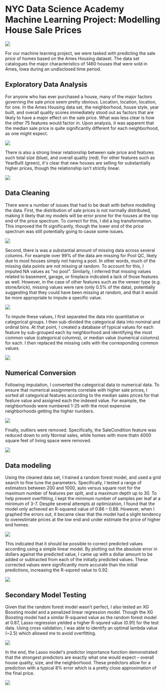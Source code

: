 # NYC Data Science Academy Machine Learning Project: Modelling House Sale Prices


![](https://github.com/The1stMartian/NYCDSA_MachineLearningProject/blob/master/pix/house.png)

For our machine learning project, we were tasked with predicting the sale price of homes based on the Ames Housing dataset. The data set catalogues the major characteristics of 1460 houses that were sold in Ames, Iowa during an undisclosed time period.

## Exploratory Data Analysis

For anyone who has ever purchased a house, many of the major factors governing the sale price seem pretty obvious. Location, location, location, for one. In the Ames Housing data set, the neighborhood, house style, year built, and overall quality scores immediately stood out as factors that are likely to have a major effect on the sale price. What was less clear is how the other 75 features would factor in. Upon analysis, it was apparent that the median sale price is quite significantly different for each neighborhood, as one might expect.

![](https://github.com/The1stMartian/NYCDSA_MachineLearningProject/blob/master/pix/Neighborhood.png)

There is also a strong linear relationship between sale price and features such total size (blue), and overall quality (red). For other features such as YearBuilt (green), it's clear that new houses are selling for substantially higher prices, though the relationship isn't strictly linear.

![](https://github.com/The1stMartian/NYCDSA_MachineLearningProject/blob/master/pix/Correlation.png)

## Data Cleaning

There were a number of issues that had to be dealt with before modelling the data. First, the distribution of sale prices is not normally distributed, making it likely that my models will be error prone for the houses at the top end of the price spectrum. To correct for this, I did a log transformation. This improved the fit significantly, though the lower end of the price spectrum was still potentially going to cause some issues.

![](https://github.com/The1stMartian/NYCDSA_MachineLearningProject/blob/master/pix/SPdistribution.png)

Second, there is was a substantial amount of missing data across several columns. For example over 99% of the data are missing for Pool QC, likely due to most houses simply not having a pool. In other words, much of the missing data points are not missing at random. To account for this, I imputed NA values as "no pool". Similarly, I inferred that missing values related to basement, garage, or fireplace indicated a lack of those features as well. However, in the case of other features such as the veneer type (e.g. stone/brick), missing values were rare (only 0.5% of the data), potentially suggesting that they could have been missing at random, and that it would be more appropriate to impute a specific value.

![](https://github.com/The1stMartian/NYCDSA_MachineLearningProject/blob/master/pix/Missing.png)

To impute these values, I first separated the data into quantitative or categorical groups. I then sub-divided the categorical data into nominal and ordinal bins. At that point, I created a database of typical values for each feature by sub-grouped each by neighborhood and identifying the most common value (categorical columns), or median value (numerical columns) for each. I then replaced the missing cells with the corresponding common values.

![](https://github.com/The1stMartian/NYCDSA_MachineLearningProject/blob/master/pix/Imputation.png)

## Numerical Conversion

Following imputation, I converted the categorical data to numerical data. To ensure that numerical assignments correlate with higher sale prices, I sorted all categorical features according to the median sales prices for that feature value and assigned each the indexed value. For example, the neighborhoods were numbered 1-25 with the most expensive neighborhoods getting the higher numbers.

![](https://github.com/The1stMartian/NYCDSA_MachineLearningProject/blob/master/pix/OrdinalEncoding.png)

Finally, outliers were removed. Specifically, the SaleCondition feature was reduced down to only Normal sales, while homes with more thatn 4000 square feet of living space were removed.

![](https://github.com/The1stMartian/NYCDSA_MachineLearningProject/blob/master/pix/Outlier.png)

## Data modeling

Using the cleaned data set, I trained a random forest model, and used a grid search to fine tune the parameters. Specifically, I tested a range of estimators between 200 and 1000, auto versus square root for the maximum number of features per split, and a maximum depth up to 30. To help prevent overfitting, I kept the minimum number of samples per leaf at a minimum of 3-7. Despite several attempts at optimization, I found that the model only achieved an R-squared value of 0.86 – 0.88. However, when I graphed the errors out, it became clear that the model had a slight tendency to overestimate prices at the low end and under estimate the price of higher end homes.

![](https://github.com/The1stMartian/NYCDSA_MachineLearningProject/blob/master/pix/LinearCorrect.png)

This indicated that it should be possible to correct predicted values according using a simple linear model. By plotting out the absolute error in dollars against the predicted value, I came up with a dollar amount to be added or subtracted from each of the initially predicted values. These corrected values were significantly more accurate than the initial predictions, increasing the R-squred value to 0.92.

![](https://github.com/The1stMartian/NYCDSA_MachineLearningProject/blob/master/pix/ErrorCorrection.png)

## Secondary Model Testing

Given that the random forest model wasn’t perfect, I also tested an XG Boosting model and a penalized linear regression model. Though the XG Boosting model had a similar R-squared value as the random forest model at 0.87, Lasso regression yielded a higher R-squred value (0.91) for the test data. Using cross validation, I was able to identify an optimal lambda value (~2.5) which allowed me to avoid overfitting.

![](https://github.com/The1stMartian/NYCDSA_MachineLearningProject/blob/master/pix/Picture8.png)

In the end, the Lasso model's predictor importance function demonstrated that the strongest predictors are exactly what one would expect – overall house quality, size, and the neighborhood. These predictors allow for a prediction with a typical 8% error which is a pretty close approximation of the final price. 

![](https://github.com/The1stMartian/NYCDSA_MachineLearningProject/blob/master/pix/FeatureImp.png)

